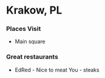 # Krakow, PL

### Places Visit
- Main square

### Great restaurants
- EdRed - Nice to meat You - steaks

